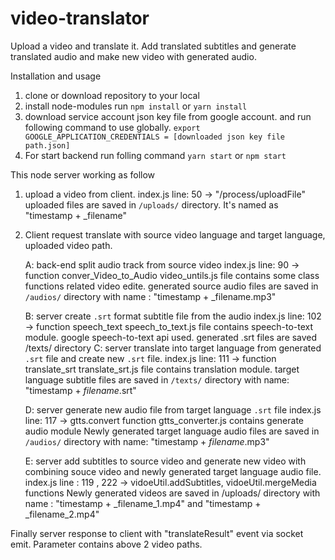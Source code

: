 # video-translator
Upload a video and translate it. Add translated subtitles and generate translated audio and make new video with generated audio.

Installation and usage

1. clone or download repository to your local
2. install node-modules
	run `npm install` or `yarn install`
3. download service account json key file from google account.
	and run following command to use globally.
	`export GOOGLE_APPLICATION_CREDENTIALS = [downloaded json key file path.json]`
4. For start backend run folling command
	`yarn start` or `npm start`
  
  This node server working as follow
  
  1. upload a video from client.
    index.js line: 50 -> "/process/uploadFile"
    uploaded files are saved in `/uploads/` directory. It's named as "timestamp + _filename"
  
  2. Client request translate with source video language and target language, uploaded video path.
      
      A: back-end split audio track from source video
          index.js line: 90 -> function conver_Video_to_Audio
          video_untils.js file contains some class functions related video edite.
          generated source audio files are saved in `/audios/` directory with name : "timestamp + _filename.mp3"
      
      B: server create `.srt` format subtitle file from the audio
          index.js line: 102 -> function speech_text
          speech_to_text.js file contains speech-to-text module. google speech-to-text api used.
          generated .srt files are saved /texts/ directory
      C: server translate into target language from generated `.srt` file and create new `.srt` file.
          index.js line: 111 -> function translate_srt
          translate_srt.js file contains translation module. target language subtitle files are saved in `/texts/` directory with name: "timestamp + _filename_.srt"
     
      D: server generate new audio file from target language `.srt` file
          index.js line: 117 -> gtts.convert function
          gtts_converter.js contains generate audio module
          Newly generated target language audio files are saved in `/audios/` directory with name: "timestamp + _filename_.mp3"
      
      E: server add subtitles to source video and generate new video with combining souce video and newly generated target language audio file.
          index.js line : 119 , 222 -> vidoeUtil.addSubtitles, vidoeUtil.mergeMedia functions
          Newly generated videos are saved in /uploads/ directory with name : "timestamp + _filename_1.mp4" and "timestamp + _filename_2.mp4"
          
Finally server response to client with "translateResult" event via socket emit. Parameter contains above 2 video paths.

          
